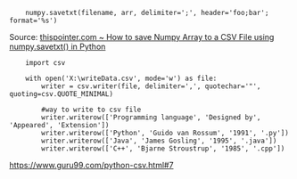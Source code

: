         numpy.savetxt(filename, arr, delimiter=';', header='foo;bar'; format='%s')

Source: [thispointer.com ~ How to save Numpy Array to a CSV File using numpy.savetxt() in Python](https://thispointer.com/how-to-save-numpy-array-to-a-csv-file-using-numpy-savetxt-in-python/)

        import csv

        with open('X:\writeData.csv', mode='w') as file:
            writer = csv.writer(file, delimiter=',', quotechar='"', quoting=csv.QUOTE_MINIMAL)

            #way to write to csv file
            writer.writerow(['Programming language', 'Designed by', 'Appeared', 'Extension'])
            writer.writerow(['Python', 'Guido van Rossum', '1991', '.py'])
            writer.writerow(['Java', 'James Gosling', '1995', '.java'])
            writer.writerow(['C++', 'Bjarne Stroustrup', '1985', '.cpp'])
            
https://www.guru99.com/python-csv.html#7
